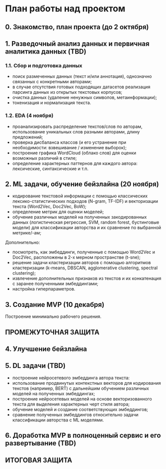 # План работы над проектом

## 0. Знакомство, план проекта (до 2 октября)

## 1. Разведочный анализ данных и первичная аналитика данных (TBD)
### 1.1. Сбор и подготовка данных
- поиск размеченных данных (текст и/или аннотация), однозначно связанных с конкретными авторами;
- в случае отсутствия готовых подходящих датасетов реализация парсинга данных из открытых текстовых корпусов;
- очистка данных (удаление ненужных символов, метаинформации);
- токенизация и нормализация текста.

### 1.2. EDA (4 ноября)
- проанализировать распределение текстов/слов по авторам, использование уникальных слов разными авторами, длину предложений;
- проверка дисбаланса классов (и его устранение при необходимости: взвешивание / изменение выборок);
- построение графика WordCloud (облако слов) для оценки возможных различий в стиле;
- определение характерных паттернов для каждого автора: лексические, синтаксические и т.п.

## 2. ML задачи, обучение бейзлайна (20 ноября)
- кодирование текстовой информации с помощью классических лексико-статистических подходов (N-gram, TF-IDF) и векторизации текста (Word2Vec, Doc2Vec, BoW);
- определение метрик для оценки моделей;
- обучение различных моделей на полученных закодированных данных (логистическая регрессия, SVM, random forest, бустинговые модели) для классификации авторства и их сравнение по выбранной метрике/-ам;

Дополнительно:
- посмотреть, как эмбеддинги, полученные с помощью Word2Vec и Doc2Vec, расположены в 2-х мерном пространстве (t-sne);
- решение задачи кластеризации авторов с помощью алгоритмов кластеризации (k-means, DBSCAN, agglomerative clustering, spectral clustering);
- извлечение дополнительных признаков из текстов и их конкатенация с заранее полученными эмбеддингами;
- настройка гиперпараметров.

## 3. Cоздание MVP (10 декабря)
Построение минимально рабочего решения.

## ПРОМЕЖУТОЧНАЯ ЗАЩИТА

## 4. Улучшение бейзлайна

## 5. DL задачи (TBD)
- построение нейросетевого эмбеддинга автора текста:
- использование продвинутых контекстных векторов для кодирования текстов (например, BERT) с дальнейшим обучением различных моделей на полученных эмбеддингах;
- построение нейросетевых моделей на основе векторизованного текста для выделения характерных черт стиля автора;
- обучение моделей и создание соответствующих эмбеддингов;
- сравнение полученных эмбеддингов относительно задачи классификации авторства с ML моделями.

## 6. Доработка MVP в полноценный сервис и его развертывание (TBD)

## ИТОГОВАЯ ЗАЩИТА
